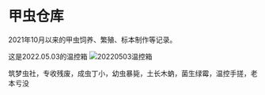 # 甲虫仓库

2021年10月以来的甲虫饲养、繁殖、标本制作等记录。

这是2022.05.03的温控箱
![20220503温控箱](./%E8%99%AB%E6%88%BF%E5%BB%BA%E8%AE%BE/.pic/IMG_20220503_000443.jpg)

筑梦虫社，专收残废，成虫丁小，幼虫暴毙，土长木蚋，菌生绿霉，温控手搓，老本亏没
